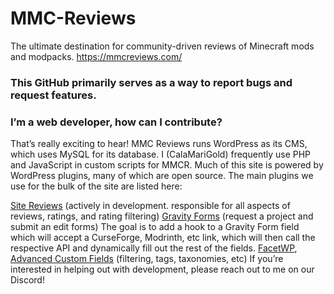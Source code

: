 # MMC-Reviews
The ultimate destination for community-driven reviews of Minecraft mods and modpacks.
https://mmcreviews.com/

### This GitHub primarily serves as a way to report bugs and request features.

### I’m a web developer, how can I contribute?
That’s really exciting to hear! MMC Reviews runs WordPress as its CMS, which uses MySQL for its database. I (CalaMariGold) frequently use PHP and JavaScript in custom scripts for MMCR. Much of this site is powered by WordPress plugins, many of which are open source. The main plugins we use for the bulk of the site are listed here:

[Site Reviews](https://github.com/pryley/site-reviews/tree/develop) (actively in development. responsible for all aspects of reviews, ratings, and rating filtering)
[Gravity Forms](https://github.com/pronamic/gravityforms) (request a project and submit an edit forms)
The goal is to add a hook to a Gravity Form field which will accept a CurseForge, Modrinth, etc link, which will then call the respective API and dynamically fill out the rest of the fields.
[FacetWP](https://github.com/FacetWP), [Advanced Custom Fields](https://github.com/AdvancedCustomFields/acf) (filtering, tags, taxonomies, etc)
If you’re interested in helping out with development, please reach out to me on our Discord!
